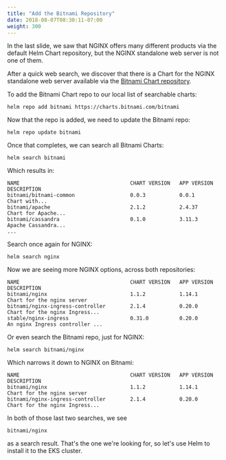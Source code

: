 ```yaml
---
title: "Add the Bitnami Repository"
date: 2018-08-07T08:30:11-07:00
weight: 300
---
```


In the last slide, we saw that NGINX offers many different products via the default Helm Chart repository, but the NGINX standalone web server is not one of them.

After a quick web search, we discover that there is a Chart for the NGINX standalone web server available via the [Bitnami Chart repository](https://github.com/bitnami/charts).

To add the Bitnami Chart repo to our local list of searchable charts:

```
helm repo add bitnami https://charts.bitnami.com/bitnami
```

Now that the repo is added, we need to update the Bitnami repo:

```
helm repo update bitnami
```

Once that completes, we can search all Bitnami Charts:

```
helm search bitnami
```

Which results in:

```
NAME                                    CHART VERSION   APP VERSION             DESCRIPTION                                                 
bitnami/bitnami-common                  0.0.3           0.0.1                   Chart with...        
bitnami/apache                          2.1.2           2.4.37                  Chart for Apache...                              
bitnami/cassandra                       0.1.0           3.11.3                  Apache Cassandra...
...
```

Search once again for NGINX:

```
helm search nginx
```

Now we are seeing more NGINX options, across both repositories:

```
NAME                                    CHART VERSION   APP VERSION     DESCRIPTION                                                 
bitnami/nginx                           1.1.2           1.14.1          Chart for the nginx server                                  
bitnami/nginx-ingress-controller        2.1.4           0.20.0          Chart for the nginx Ingress...                    
stable/nginx-ingress                    0.31.0          0.20.0          An nginx Ingress controller ...
```

Or even search the Bitnami repo, just for NGINX:

```
helm search bitnami/nginx
```

Which narrows it down to NGINX on Bitnami:

```
NAME                                    CHART VERSION   APP VERSION     DESCRIPTION                           
bitnami/nginx                           1.1.2           1.14.1          Chart for the nginx server            
bitnami/nginx-ingress-controller        2.1.4           0.20.0          Chart for the nginx Ingress...
```

In both of those last two searches, we see

```
bitnami/nginx
```

as a search result.  That's the one we're looking for, so let's use Helm to install it to the EKS cluster.
